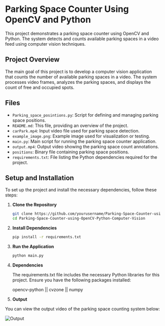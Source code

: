 # Parking Space Counter Using OpenCV and Python

This project demonstrates a parking space counter using OpenCV and Python. The system detects and counts available parking spaces in a video feed using computer vision techniques.

## Project Overview

The main goal of this project is to develop a computer vision application that counts the number of available parking spaces in a video. The system processes video frames, analyzes the parking spaces, and displays the count of free and occupied spots.

## Files

- `Parking_space_posintions.py`: Script for defining and managing parking space positions.
- `README.md`: This file, providing an overview of the project.
- `carPark.mp4`: Input video file used for parking space detection.
- `example_image.png`: Example image used for visualization or testing.
- `main.py`: Main script for running the parking space counter application.
- `output.mp4`: Output video showing the parking space count annotations.
- `positions`: Binary file containing parking space positions.
- `requirements.txt`: File listing the Python dependencies required for the project.

## Setup and Installation

To set up the project and install the necessary dependencies, follow these steps:

1. **Clone the Repository**

   ```sh
   git clone https://github.com/yourusername/Parking-Space-Counter-using-OpenCV-Python-Computer-Vision.git
   cd Parking-Space-Counter-using-OpenCV-Python-Computer-Vision
2. **Install Dependencies**

   ```sh
   pip install -r requirements.txt
3. **Run the Application**

   ```sh
   python main.py
4. **Dependencies**

   The requirements.txt file includes the necessary Python libraries for this project. Ensure you have the following packages installed:
    
   opencv-python ||
   cvzone ||
   numpy
   
5. **Output**

You can view the output video of the parking space counting system below:

![Output](https://github.com/MoazEldsouky/Parking-Space-Counter-using-OpenCV-Python-Computer-Vision/blob/main/output.gif)

  
